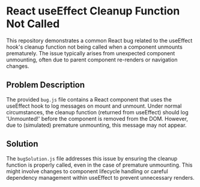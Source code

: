 # React useEffect Cleanup Function Not Called

This repository demonstrates a common React bug related to the useEffect hook's cleanup function not being called when a component unmounts prematurely.  The issue typically arises from unexpected component unmounting, often due to parent component re-renders or navigation changes.

## Problem Description

The provided `bug.js` file contains a React component that uses the useEffect hook to log messages on mount and unmount.  Under normal circumstances, the cleanup function (returned from useEffect) should log 'Unmounted!' before the component is removed from the DOM. However, due to (simulated) premature unmounting, this message may not appear.

## Solution

The `bugSolution.js` file addresses this issue by ensuring the cleanup function is properly called, even in the case of premature unmounting. This might involve changes to component lifecycle handling or careful dependency management within useEffect to prevent unnecessary renders.